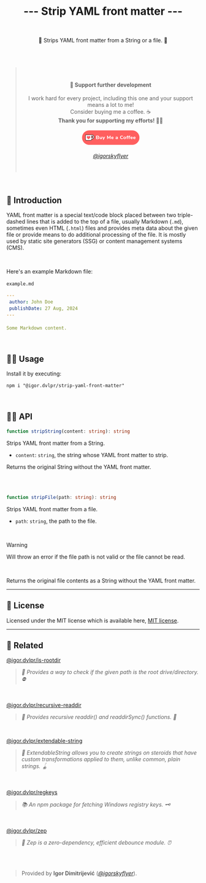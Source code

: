 <h1 align="center">--- Strip YAML front matter ---</h1>

<br>

<p align="center">
	🦓 Strips YAML front matter from a String or a file. 👾
</p>

<br>
<br>

<div align="center">
	<blockquote>
		<br>
		<h4>💖 Support further development</h4>
		<span>I work hard for every project, including this one and your support means a lot to me!
		<br>
		Consider buying me a coffee. ☕
		<br>
		<strong>Thank you for supporting my efforts! 🙏😊</strong></span>
		<br>
		<br>
		<a href="https://ko-fi.com/igorskyflyer" target="_blank"><img src="https://raw.githubusercontent.com/igorskyflyer/igorskyflyer/main/assets/ko-fi.png" alt="Donate to igorskyflyer" width="150"></a>
		<br>
		<br>
		<a href="https://github.com/igorskyflyer"><em>@igorskyflyer</em></a>
		<br>
		<br>
		<br>
	</blockquote>
</div>

<br>

## 🤔 Introduction

YAML front matter is a special text/code block placed between two triple-dashed lines that is added to the top of a file, usually Markdown (`.md`), sometimes even HTML (`.html`) files and provides meta data about the given file or provide means to do additional processing of the file. It is mostly used by static site generators (SSG) or content management systems (CMS).

<br>

Here's an example Markdown file:

`example.md`
```yaml
---
 author: John Doe
 publishDate: 27 Aug, 2024
---

Some Markdown content.
```

<br>

## 🕵🏼 Usage

Install it by executing:

```shell
npm i "@igor.dvlpr/strip-yaml-front-matter"
```

<br>

## 🤹🏼 API

```ts
function stripString(content: string): string
```

Strips YAML front matter from a String.

- `content`: `string`, the string whose YAML front matter to strip.  

Returns the original String without the YAML front matter.

<br>
<br>

```ts
function stripFile(path: string): string
```

Strips YAML front matter from a file.

- `path`: `string`, the path to the file.  

<br>

> [!WARNING]
> Will throw an error if the file path is not valid or the file cannot be read.  
 
<br>

Returns the original file contents as a String without the YAML front matter.

---

## 🪪 License

Licensed under the MIT license which is available here, [MIT license](https://github.com/igorskyflyer/npm-strip-yaml-front-matter/blob/main/LICENSE).

---

## 🧬 Related

[@igor.dvlpr/is-rootdir](https://www.npmjs.com/package/@igor.dvlpr/is-rootdir)

> _🔼 Provides a way to check if the given path is the root drive/directory. ⛔_

<br>

[@igor.dvlpr/recursive-readdir](https://www.npmjs.com/package/@igor.dvlpr/recursive-readdir)

> _📖 Provides recursive readdir() and readdirSync() functions. 📁_

<br>

[@igor.dvlpr/extendable-string](https://www.npmjs.com/package/@igor.dvlpr/extendable-string)

> _🦀 ExtendableString allows you to create strings on steroids that have custom transformations applied to them, unlike common, plain strings. 🪀_

<br>

[@igor.dvlpr/regkeys](https://www.npmjs.com/package/@igor.dvlpr/regkeys)

> _📚 An npm package for fetching Windows registry keys. 🗝_

<br>

[@igor.dvlpr/zep](https://www.npmjs.com/package/@igor.dvlpr/zep)

> _🧠 Zep is a zero-dependency, efficient debounce module. ⏰_

<br>
<br>

>
> Provided by **Igor Dimitrijević** ([*@igorskyflyer*](https://github.com/igorskyflyer/)).
>
